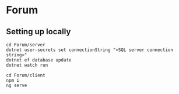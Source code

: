 # Forum
## Setting up locally
```
cd Forum/server
dotnet user-secrets set connectionString "<SQL server connection string>"
dotnet ef database update
dotnet watch run
```
```
cd Forum/client
npm i
ng serve
```